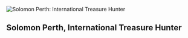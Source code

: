 ![Solomon Perth: International Treasure Hunter](https://raw.github.com/abardam/game-off-2013/master/Graphics/screenshot/ss1.png)

## Solomon Perth, International Treasure Hunter
